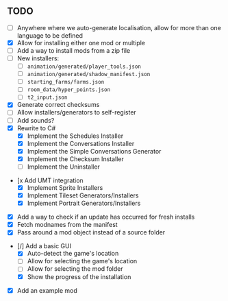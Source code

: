 ## TODO

 * [ ] Anywhere where we auto-generate localisation, allow for more than one language to be defined
 * [x] Allow for installing either one mod or multiple
 * [ ] Add a way to install mods from a zip file
 * [ ] New installers:
    * [ ] `animation/generated/player_tools.json`
    * [ ] `animation/generated/shadow_manifest.json`
    * [ ] `starting_farms/farms.json`
    * [ ] `room_data/hyper_points.json`
    * [ ] `t2_input.json`
 * [x] Generate correct checksums
 * [ ] Allow installers/generators to self-register
 * [ ] Add sounds?
 * [x] Rewrite to C#
   * [x] Implement the Schedules Installer
   * [x] Implement the Conversations Installer
   * [x] Implement the Simple Conversations Generator
   * [x] Implement the Checksum Installer
   * [ ] Implement the Uninstaller
 * [x Add UMT integration
   * [x] Implement Sprite Installers
   * [x] Implement Tileset Generators/Installers
   * [x] Implement Portrait Generators/Installers
 * [x] Add a way to check if an update has occurred for fresh installs
 * [x] Fetch modnames from the manifest
 * [x] Pass around a mod object instead of a source folder
 * [/] Add a basic GUI
   * [x] Auto-detect the game's location
   * [ ] Allow for selecting the game's location
   * [ ] Allow for selecting the mod folder
   * [x] Show the progress of the installation
 * [x] Add an example mod